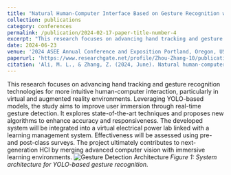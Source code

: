 ```yaml
---
title: "Natural Human-Computer Interface Based on Gesture Recognition with YOLO to Enhance Virtual Lab Users’ Immersive Feeling"
collection: publications
category: conferences
permalink: /publication/2024-02-17-paper-title-number-4
excerpt: "This research focuses on advancing hand tracking and gesture recognition technologies for more intuitive human-computer interaction, particularly in virtual and augmented reality environments. Leveraging YOLO-based models, the study aims to improve user immersion through real-time gesture detection. It explores state-of-the-art techniques and proposes new algorithms to enhance accuracy and responsiveness. The developed system will be integrated into a virtual electrical power lab linked with a learning management system. Effectiveness will be assessed using pre- and post-class surveys. The project ultimately contributes to next-generation HCI by merging advanced computer vision with immersive learning environments."
date: 2024-06-23
venue: '2024 ASEE Annual Conference and Exposition Portland, Oregon, USA'
paperurl: 'https://www.researchgate.net/profile/Zhou-Zhang-10/publication/382791417_Natural_Human-Computer_Interface_Based_on_Gesture_Recognition_with_YOLO_to_Enhance_Virtual_Lab_Users'_Immersive_Feeling/links/66ace2ec8f7e1236bc327edf/Natural-Human-Computer-Interface-Based-on-Gesture-Recognition-with-YOLO-to-Enhance-Virtual-Lab-Users-Immersive-Feeling.pdf'
citation: 'Ali, M. L., & Zhang, Z. (2024, June). Natural human-computer interface based on gesture recognition with YOLO to enhance virtual lab users’ immersive feeling. Paper presented at the 2024 ASEE Annual Conference & Exposition, Portland, OR, USA'
---
```


This research focuses on advancing hand tracking and gesture recognition technologies for more intuitive human-computer interaction, particularly in virtual and augmented reality environments. Leveraging YOLO-based models, the study aims to improve user immersion through real-time gesture detection. It explores state-of-the-art techniques and proposes new algorithms to enhance accuracy and responsiveness. The developed system will be integrated into a virtual electrical power lab linked with a learning management system. Effectiveness will be assessed using pre- and post-class surveys. The project ultimately contributes to next-generation HCI by merging advanced computer vision with immersive learning environments.
![Gesture Detection Architecture](ThreeStepProcess.png)
*Figure 1: System architecture for YOLO-based gesture recognition.*

